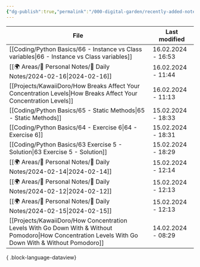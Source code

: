 ```yaml
---
{"dg-publish":true,"permalink":"/000-digital-garden/recently-added-notes/","dgPassFrontmatter":true,"noteIcon":"3","created":"2023-12-14T09:08:44.430+05:30","updated":"2023-12-14T09:12:52.432+05:30"}
---
```


| File                                                                                                                                                    | Last modified      |
| ------------------------------------------------------------------------------------------------------------------------------------------------------- | ------------------ |
| [[Coding/Python Basics/66 - Instance vs Class variables\|66 - Instance vs Class variables]]                                                          | 16.02.2024 - 16:53 |
| [[🌍 Areas/📧 Personal Notes/📓 Daily Notes/2024-02-16\|2024-02-16]]                                                                                 | 16.02.2024 - 11:44 |
| [[Projects/KawaiiDoro/How Breaks Affect Your Concentration Levels\|How Breaks Affect Your Concentration Levels]]                                     | 16.02.2024 - 11:13 |
| [[Coding/Python Basics/65 - Static Methods\|65 - Static Methods]]                                                                                    | 15.02.2024 - 18:33 |
| [[Coding/Python Basics/64 - Exercise 6\|64 - Exercise 6]]                                                                                            | 15.02.2024 - 18:31 |
| [[Coding/Python Basics/63 Exercise 5 - Solution\|63 Exercise 5 - Solution]]                                                                          | 15.02.2024 - 18:29 |
| [[🌍 Areas/📧 Personal Notes/📓 Daily Notes/2024-02-14\|2024-02-14]]                                                                                 | 15.02.2024 - 12:14 |
| [[🌍 Areas/📧 Personal Notes/📓 Daily Notes/2024-02-12\|2024-02-12]]                                                                                 | 15.02.2024 - 12:13 |
| [[🌍 Areas/📧 Personal Notes/📓 Daily Notes/2024-02-15\|2024-02-15]]                                                                                 | 15.02.2024 - 12:13 |
| [[Projects/KawaiiDoro/How Concentration Levels With Go Down With & Without Pomodoro\|How Concentration Levels With Go Down With & Without Pomodoro]] | 14.02.2024 - 08:29 |

{ .block-language-dataview}